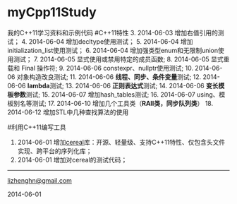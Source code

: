 myCpp11Study
============

我的C++11学习资料和示例代码
#C++11特性
3.  2014-06-03 增加右值引用的测试；
4.  2014-06-04 增加decltype使用测试；
5.  2014-06-04 增加initialization_list使用测试；
6.  2014-06-04 增加强类型enum和无限制union使用测试；
7.  2014-06-05 显式使用或禁用特定的成员函数;
8.  2014-06-05 显式重载和 Final 操作符;
9.  2014-06-06 constexpr、nullptr使用测试;
10. 2014-06-06 对象构造改良测试;
11. 2014-06-06 **线程、同步、条件变量**测试;
12. 2014-06-06 **lambda**测试;
13. 2014-06-06 **正则表达式**测试;
14. 2014-06-06 **变长模板参数**测试;
15. 2014-06-07 增加hash_tables测试;
16. 2014-06-07 using、模板别名等测试;
17. 2014-06-10 增加几个工具类（**RAII类，同步队列类**）
18. 2014-06-12 增加STL中几种查找算法的使用

#利用C++11编写工具
1. 2014-06-01 增加[cereal](http://uscilab.github.io/cereal/index.html)库：开源、轻量级、支持C++11特性、仅包含头文件实现、跨平台的序列化库；
2.  2014-06-01 增加对cereal的测试代码；

****
lizhenghn@gmail.com

2014-06-01